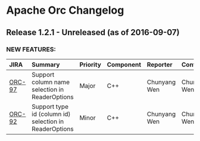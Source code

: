 
<!---
# Licensed to the Apache Software Foundation (ASF) under one
# or more contributor license agreements.  See the NOTICE file
# distributed with this work for additional information
# regarding copyright ownership.  The ASF licenses this file
# to you under the Apache License, Version 2.0 (the
# "License"); you may not use this file except in compliance
# with the License.  You may obtain a copy of the License at
#
#     http://www.apache.org/licenses/LICENSE-2.0
#
# Unless required by applicable law or agreed to in writing, software
# distributed under the License is distributed on an "AS IS" BASIS,
# WITHOUT WARRANTIES OR CONDITIONS OF ANY KIND, either express or implied.
# See the License for the specific language governing permissions and
# limitations under the License.
-->
# Apache Orc Changelog

## Release 1.2.1 - Unreleased (as of 2016-09-07)



### NEW FEATURES:

| JIRA | Summary | Priority | Component | Reporter | Contributor |
|:---- |:---- | :--- |:---- |:---- |:---- |
| [ORC-97](https://issues.apache.org/jira/browse/ORC-97) | Support column name selection in ReaderOptions |  Major | C++ | Chunyang Wen | Chunyang Wen |
| [ORC-92](https://issues.apache.org/jira/browse/ORC-92) | Support type id (column id) selection in ReaderOptions |  Minor | C++ | Chunyang Wen | Chunyang Wen |


